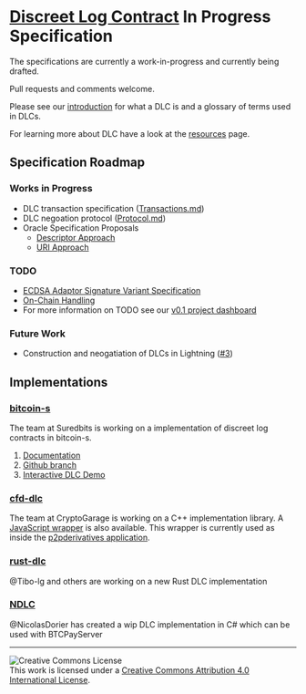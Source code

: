 # [Discreet Log Contract](https://adiabat.github.io/dlc.pdf) In Progress Specification

The specifications are currently a work-in-progress and currently being
drafted.

Pull requests and comments welcome.

Please see our [introduction](Introduction.md) for what a DLC is and a glossary of terms used in DLCs.

For learning more about DLC have a look at the [resources](Resources.md) page.

## Specification Roadmap

### Works in Progress

- DLC transaction specification ([Transactions.md](Transactions.md))
- DLC negoation protocol ([Protocol.md](Protocol.md))
- Oracle Specification Proposals
  - [Descriptor Approach](https://github.com/discreetlogcontracts/dlcspecs/pull/55)
  - [URI Approach](https://github.com/discreetlogcontracts/dlcspecs/pull/63)

### TODO

- [ECDSA Adaptor Signature Variant Specification](https://github.com/discreetlogcontracts/dlcspecs/issues/50)
- [On-Chain Handling](https://github.com/discreetlogcontracts/dlcspecs/issues/78)
- For more information on TODO see our [v0.1 project dashboard](https://github.com/discreetlogcontracts/dlcspecs/projects/1)

### Future Work

- Construction and neogatiation of DLCs in Lightning ([#3](https://github.com/discreetlogcontracts/dlcspecs/issues/3))

## Implementations

### [bitcoin-s](https://github.com/bitcoin-s/bitcoin-s/tree/adaptor-dlc/dlc/src/main/scala/org/bitcoins/dlc)

The team at Suredbits is working on a implementation of discreet log contracts in bitcoin-s. 

1. [Documentation](https://bitcoin-s.org/docs/next/wallet/dlc)
2. [Github branch](https://github.com/bitcoin-s/bitcoin-s/tree/adaptor-dlc/dlc/src/main/scala/org/bitcoins/dlc)
3. [Interactive DLC Demo](https://scastie.scala-lang.org/nkohen/OVWMOXwPRryREhVNw7pjLw/11)

### [cfd-dlc](https://github.com/p2pderivatives/cfd-dlc)

The team at CryptoGarage is working on a C++ implementation library.
A [JavaScript wrapper](https://github.com/p2pderivatives/cfd-dlc) is also available.
This wrapper is currently used as inside the [p2pderivatives application](https://github.com/p2pderivatives/p2pderivatives-client).

### [rust-dlc](https://github.com/p2pderivatives/rust-dlc)

@Tibo-lg and others are working on a new Rust DLC implementation

### [NDLC](https://github.com/dgarage/NDLC)

@NicolasDorier has created a wip DLC implementation in C# which can be used with BTCPayServer

---

![Creative Commons License](https://i.creativecommons.org/l/by/4.0/88x31.png "License CC-BY")
<br>
This work is licensed under a [Creative Commons Attribution 4.0 International License](http://creativecommons.org/licenses/by/4.0/).
